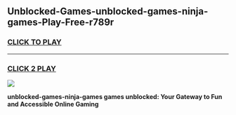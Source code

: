 
## Unblocked-Games-unblocked-games-ninja-games-Play-Free-r789r
<h3>
<a href="https://premium76.site?title=unblocked-games-ninja-games&ref=17A">CLICK TO PLAY</a></h3>
<hr>

<h3>
<a href="https://premium76.site?title=unblocked-games-ninja-games&ref=17A">CLICK 2 PLAY</a>
  
</h3>

<a href="https://premium76.site?title=unblocked-games-ninja-games&ref=17A"><img src="https://clearcache.store/games.png"></a>


**unblocked-games-ninja-games games unblocked: Your Gateway to Fun and Accessible Online Gaming**

